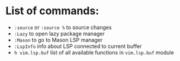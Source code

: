 # List of commands:
- `:source` or `:source %` to source changes
- `:Lazy` to open lazy package manager
- `:Mason` to go to Mason LSP manager
- `:LspInfo` info about LSP connected to current buffer
- `h vim.lsp.buf` list of all available functions in `vim.lsp.buf` module
